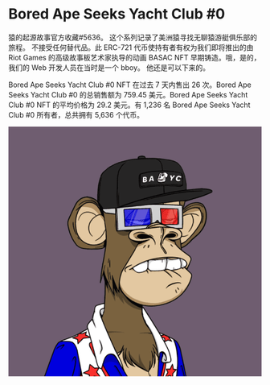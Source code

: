 # Bored Ape Seeks Yacht Club #0

猿的起源故事官方收藏#5636。 这个系列记录了美洲猿寻找无聊猿游艇俱乐部的旅程。 不接受任何替代品。此 ERC-721 代币使持有者有权为我们即将推出的由 Riot Games 的高级故事板艺术家执导的动画 BASAC NFT 早期铸造。哦，是的，我们的 Web 开发人员在当时是一个 bboy。 他还是可以下来的。

Bored Ape Seeks Yacht Club #0 NFT 在过去 7 天内售出 26 次。Bored Ape Seeks Yacht Club #0 的总销售额为 759.45 美元。Bored Ape Seeks Yacht Club #0 NFT 的平均价格为 29.2 美元。有 1,236 名 Bored Ape Seeks Yacht Club #0 所有者，总共拥有 5,636 个代币。

![NFT](微信截图_20220902114604.png)


